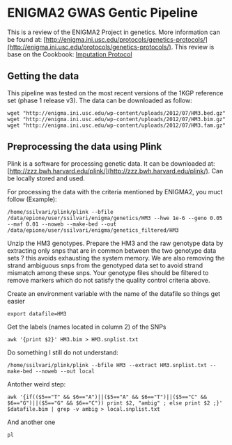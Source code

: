 # ENIGMA2 GWAS Gentic Pipeline
This is a review of the ENIGMA2 Project in genetics. More information can be found at: [http://enigma.ini.usc.edu/protocols/genetics-protocols/](http://enigma.ini.usc.edu/protocols/genetics-protocols/). This review is base on the Cookbook: [Imputation Protocol](http://enigma.ini.usc.edu/wp-content/uploads/2012/07/ENIGMA2_1KGP_cookbook_v3.pdf)

## Getting the data
This pipeline was tested on the most recent versions of the 1KGP reference set (phase 1 release v3).
The data can be downloaded as follow:

	wget "http://enigma.ini.usc.edu/wp-content/uploads/2012/07/HM3.bed.gz"
	wget "http://enigma.ini.usc.edu/wp-content/uploads/2012/07/HM3.bim.gz"
	wget "http://enigma.ini.usc.edu/wp-content/uploads/2012/07/HM3.fam.gz"

## Preprocessing the data using Plink
Plink is a software for processing genetic data. It can be downloaded at: [http://zzz.bwh.harvard.edu/plink/](http://zzz.bwh.harvard.edu/plink/). Can be locally stored and used.

For processing the data with the criteria mentioned by ENIGMA2, you muct follow (Example):
	
	/home/ssilvari/plink/plink --bfile /data/epione/user/ssilvari/enigma/genetics/HM3 --hwe 1e-6 --geno 0.05 --maf 0.01 --noweb --make-bed --out /data/epione/user/ssilvari/enigma/genetics_filtered/HM3

Unzip the HM3 genotypes. Prepare the HM3 and the raw genotype data by extracting only snps that are in common between the two genotype data sets ? this avoids exhausting the system memory. We are also removing the strand ambiguous snps from the genotyped data set to avoid strand mismatch among these snps. Your genotype files should be filtered to remove markers which do not satisfy the quality control criteria above.

Create an environment variable with the name of the datafile so things get easier
	
	export datafile=HM3

Get the labels (names located in column 2) of the SNPs

	awk '{print $2}' HM3.bim > HM3.snplist.txt

Do something I still do not understand:

	/home/ssilvari/plink/plink --bfile HM3 --extract HM3.snplist.txt --make-bed --noweb --out local

Antother weird step:

	awk '{if(($5=="T" && $6=="A")||($5=="A" && $6=="T")||($5=="C" && $6=="G")||($5=="G" && $6=="C")) print $2, "ambig" ; else print $2 ;}' $datafile.bim | grep -v ambig > local.snplist.txt

And another one
	
	pl

